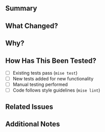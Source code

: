 ## Summary

<!-- Brief description of what this PR does -->

## What Changed?

<!-- Detailed description of your changes -->

## Why?

<!-- Why are these changes needed? What problem do they solve? -->

## How Has This Been Tested?

<!-- Describe the tests you ran to verify your changes -->

- [ ] Existing tests pass (`mise test`)
- [ ] New tests added for new functionality
- [ ] Manual testing performed
- [ ] Code follows style guidelines (`mise lint`)

## Related Issues

<!-- Link any related issues or delete this section -->

## Additional Notes

<!-- Any additional information that reviewers should know -->

<!-- Remember: Every contribution matters! 🚀-->
